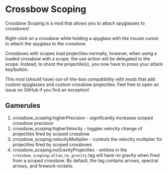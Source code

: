# Crossbow Scoping

Crossbow Scoping is a mod that allows you to attach spyglasses to crossbows!

Right-click on a crossbow while holding a spyglass with the mouse cursor to attach the spyglass to the crossbow.

Crossbows with scopes load projectiles normally, however, when using a loaded crossbow with a scope, the use action will be delegated to the scope.
Instead, to shoot the projectile(s), you now have to press your attack key/button.

This mod (should have) out-of-the-box compatibility with mods that add custom spyglasses and custom crossbow projectiles. Feel free to open an issue on GitHub if you find an exception!

## Gamerules
1. crossbow_scoping:higherPrecision - significantly increases scoped crossbow precision
2. crossbow_scoping:higherVelocity - toggles velocity change of projectiles fired by scoped crossbow
3. crossbow_scoping:velocityMultiplier - controls the velocity multiplier for projectiles fired by scoped crossbows
4. crossbow_scoping:noGravityProjectiles - entities in the `crossbow_scoping:allow_no_gravity` tag will have no gravity when fired from a scoped crossbow. By default, the tag contains arrows, spectral arrows, and firework rockets.